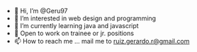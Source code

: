 - 👋 Hi, I’m @Geru97
- 👀 I’m interested in web design and programming 
- 🌱 I’m currently learning java and javascript
- 💞️ Open to work on trainee or jr. positions
- 📫 How to reach me ... mail me to ruiz.gerardo.r@gmail.com

<!---
Geru97/Geru97 is a ✨ special ✨ repository because its `README.md` (this file) appears on your GitHub profile.
You can click the Preview link to take a look at your changes.
--->
